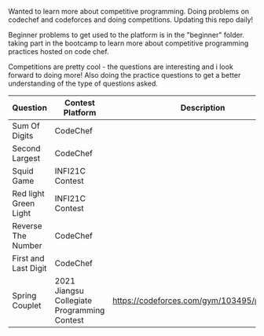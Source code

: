 Wanted to learn more about competitive programming. Doing problems on codechef and codeforces and doing competitions. Updating this repo daily! 

Beginner problems to get used to the platform is in the "beginner" folder.
taking part in the bootcamp to learn more about competitive programming practices hosted on code chef. 

Competitions are pretty cool - the questions are interesting and i look forward to doing more! Also doing the practice questions to get a better understanding of the type of questions asked. 



| Question| Contest Platform | Description | 
|---------|----------|------|
|   Sum Of Digits    |   CodeChef    |   |
|   Second Largest    |   CodeChef    |   |
|   Squid Game    |   INFI21C Contest    |   |
|   Red light Green Light    |   INFI21C Contest    |   |
|   Reverse The Number    |   CodeChef    |   |
|   First and Last Digit    |   CodeChef    |   |
| Spring Couplet| 2021 Jiangsu Collegiate Programming Contest |https://codeforces.com/gym/103495/problem/A   | 



